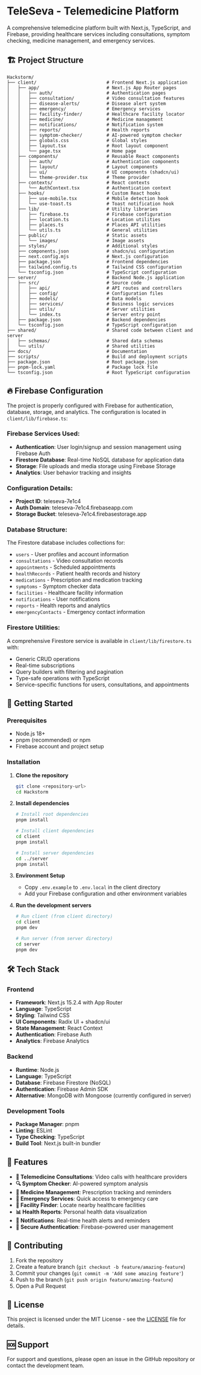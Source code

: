 # TeleSeva - Telemedicine Platform

A comprehensive telemedicine platform built with Next.js, TypeScript, and Firebase, providing healthcare services including consultations, symptom checking, medicine management, and emergency services.

## 🏗️ Project Structure

```
Hackstorm/
├── client/                          # Frontend Next.js application
│   ├── app/                         # Next.js App Router pages
│   │   ├── auth/                    # Authentication pages
│   │   ├── consultation/            # Video consultation features
│   │   ├── disease-alerts/          # Disease alert system
│   │   ├── emergency/               # Emergency services
│   │   ├── facility-finder/         # Healthcare facility locator
│   │   ├── medicine/                # Medicine management
│   │   ├── notifications/           # Notification system
│   │   ├── reports/                 # Health reports
│   │   ├── symptom-checker/         # AI-powered symptom checker
│   │   ├── globals.css              # Global styles
│   │   ├── layout.tsx               # Root layout component
│   │   └── page.tsx                 # Home page
│   ├── components/                  # Reusable React components
│   │   ├── auth/                    # Authentication components
│   │   ├── layout/                  # Layout components
│   │   ├── ui/                      # UI components (shadcn/ui)
│   │   └── theme-provider.tsx       # Theme provider
│   ├── contexts/                    # React contexts
│   │   └── AuthContext.tsx          # Authentication context
│   ├── hooks/                       # Custom React hooks
│   │   ├── use-mobile.tsx           # Mobile detection hook
│   │   └── use-toast.ts             # Toast notification hook
│   ├── lib/                         # Utility libraries
│   │   ├── firebase.ts              # Firebase configuration
│   │   ├── location.ts              # Location utilities
│   │   ├── places.ts                # Places API utilities
│   │   └── utils.ts                 # General utilities
│   ├── public/                      # Static assets
│   │   └── images/                  # Image assets
│   ├── styles/                      # Additional styles
│   ├── components.json              # shadcn/ui configuration
│   ├── next.config.mjs              # Next.js configuration
│   ├── package.json                 # Frontend dependencies
│   ├── tailwind.config.ts           # Tailwind CSS configuration
│   └── tsconfig.json                # TypeScript configuration
├── server/                          # Backend Node.js application
│   ├── src/                         # Source code
│   │   ├── api/                     # API routes and controllers
│   │   ├── config/                  # Configuration files
│   │   ├── models/                  # Data models
│   │   ├── services/                # Business logic services
│   │   ├── utils/                   # Server utilities
│   │   └── index.ts                 # Server entry point
│   ├── package.json                 # Backend dependencies
│   └── tsconfig.json                # TypeScript configuration
├── shared/                          # Shared code between client and server
│   ├── schemas/                     # Shared data schemas
│   └── utils/                       # Shared utilities
├── docs/                            # Documentation
├── scripts/                         # Build and deployment scripts
├── package.json                     # Root package.json
├── pnpm-lock.yaml                   # Package lock file
└── tsconfig.json                    # Root TypeScript configuration
```

## 🔥 Firebase Configuration

The project is properly configured with Firebase for authentication, database, storage, and analytics. The configuration is located in `client/lib/firebase.ts`:

### Firebase Services Used:
- **Authentication**: User login/signup and session management using Firebase Auth
- **Firestore Database**: Real-time NoSQL database for application data
- **Storage**: File uploads and media storage using Firebase Storage
- **Analytics**: User behavior tracking and insights

### Configuration Details:
- **Project ID**: teleseva-7e1c4
- **Auth Domain**: teleseva-7e1c4.firebaseapp.com
- **Storage Bucket**: teleseva-7e1c4.firebasestorage.app

### Database Structure:
The Firestore database includes collections for:
- `users` - User profiles and account information
- `consultations` - Video consultation records
- `appointments` - Scheduled appointments
- `healthRecords` - Patient health records and history
- `medications` - Prescription and medication tracking
- `symptoms` - Symptom checker data
- `facilities` - Healthcare facility information
- `notifications` - User notifications
- `reports` - Health reports and analytics
- `emergencyContacts` - Emergency contact information

### Firestore Utilities:
A comprehensive Firestore service is available in `client/lib/firestore.ts` with:
- Generic CRUD operations
- Real-time subscriptions
- Query builders with filtering and pagination
- Type-safe operations with TypeScript
- Service-specific functions for users, consultations, and appointments

## 🚀 Getting Started

### Prerequisites
- Node.js 18+ 
- pnpm (recommended) or npm
- Firebase account and project setup

### Installation

1. **Clone the repository**
   ```bash
   git clone <repository-url>
   cd Hackstorm
   ```

2. **Install dependencies**
   ```bash
   # Install root dependencies
   pnpm install

   # Install client dependencies
   cd client
   pnpm install

   # Install server dependencies
   cd ../server
   pnpm install
   ```

3. **Environment Setup**
   - Copy `.env.example` to `.env.local` in the client directory
   - Add your Firebase configuration and other environment variables

4. **Run the development servers**
   ```bash
   # Run client (from client directory)
   cd client
   pnpm dev

   # Run server (from server directory)
   cd server
   pnpm dev
   ```

## 🛠️ Tech Stack

### Frontend
- **Framework**: Next.js 15.2.4 with App Router
- **Language**: TypeScript
- **Styling**: Tailwind CSS
- **UI Components**: Radix UI + shadcn/ui
- **State Management**: React Context
- **Authentication**: Firebase Auth
- **Analytics**: Firebase Analytics

### Backend
- **Runtime**: Node.js
- **Language**: TypeScript
- **Database**: Firebase Firestore (NoSQL)
- **Authentication**: Firebase Admin SDK
- **Alternative**: MongoDB with Mongoose (currently configured in server)

### Development Tools
- **Package Manager**: pnpm
- **Linting**: ESLint
- **Type Checking**: TypeScript
- **Build Tool**: Next.js built-in bundler

## 📱 Features

- **🏥 Telemedicine Consultations**: Video calls with healthcare providers
- **🔍 Symptom Checker**: AI-powered symptom analysis
- **💊 Medicine Management**: Prescription tracking and reminders
- **🚨 Emergency Services**: Quick access to emergency care
- **🏢 Facility Finder**: Locate nearby healthcare facilities
- **📊 Health Reports**: Personal health data visualization
- **🔔 Notifications**: Real-time health alerts and reminders
- **🔐 Secure Authentication**: Firebase-powered user management

## 🤝 Contributing

1. Fork the repository
2. Create a feature branch (`git checkout -b feature/amazing-feature`)
3. Commit your changes (`git commit -m 'Add some amazing feature'`)
4. Push to the branch (`git push origin feature/amazing-feature`)
5. Open a Pull Request

## 📄 License

This project is licensed under the MIT License - see the [LICENSE](LICENSE) file for details.

## 🆘 Support

For support and questions, please open an issue in the GitHub repository or contact the development team.
